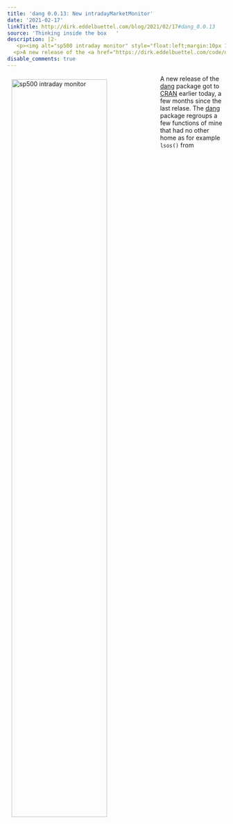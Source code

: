 ```yaml
---
title: 'dang 0.0.13: New intradayMarketMonitor'
date: '2021-02-17'
linkTitle: http://dirk.eddelbuettel.com/blog/2021/02/17#dang_0.0.13
source: 'Thinking inside the box   '
description: |2-
   <p><img alt="sp500 intraday monitor" style="float:left;margin:10px 10px 10px 10px;" width="66%" src="https://dirk.eddelbuettel.com/images/sp500_intraday_feb2021.png"/></p>
  <p>A new release of the <a href="https://dirk.eddelbuettel.com/code/dang">dang</a> package got to <a href="https://cran.r-project.org">CRAN</a> earlier today, a few months since the last relase. The <a href="https://github.com/eddelbuettel/dang">dang</a> package regroups a few functions of mine that had no other home as for example <code>lsos()</code> from <a href="https://stackoverflow.com/questions/1358003/tricks-to-manag ...
disable_comments: true
---
```

 <p><img alt="sp500 intraday monitor" style="float:left;margin:10px 10px 10px 10px;" width="66%" src="https://dirk.eddelbuettel.com/images/sp500_intraday_feb2021.png"/></p>
<p>A new release of the <a href="https://dirk.eddelbuettel.com/code/dang">dang</a> package got to <a href="https://cran.r-project.org">CRAN</a> earlier today, a few months since the last relase. The <a href="https://github.com/eddelbuettel/dang">dang</a> package regroups a few functions of mine that had no other home as for example <code>lsos()</code> from <a href="https://stackoverflow.com/questions/1358003/tricks-to-manag ...